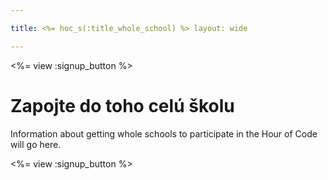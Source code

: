 ```yaml
---

title: <%= hoc_s(:title_whole_school) %> layout: wide

---
```


<%= view :signup_button %>

# Zapojte do toho celú školu

Information about getting whole schools to participate in the Hour of Code will go here.

<%= view :signup_button %>